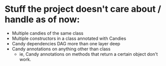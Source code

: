 # Stuff the project doesn't care about / handle as of now:
* Multiple candies of the same class
* Multiple constructors in a class annotated with Candies
* Candy dependencies DAG more than one layer deep
* Candy annotations on anything other than class
    * ie, Candy annotations on methods that return a certain object don't work.